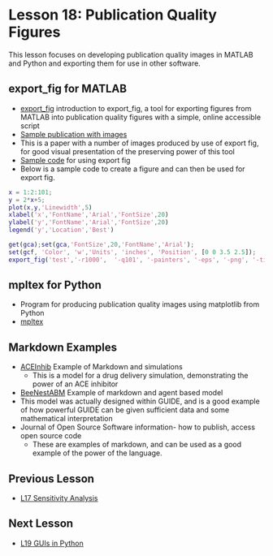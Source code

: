 # **Lesson 18: Publication Quality Figures**
This lesson focuses on developing publication quality images in MATLAB and Python and exporting them for use in other software.

## **export_fig for MATLAB**
* [export_fig](https://github.com/altmany/export_fig) introduction to export_fig, a tool for exporting figures from MATLAB into publication quality figures with a simple, online accessible script
* [Sample publication with images](/Ford%20Versypt%2C%20Harrell%2C%20and%20McPeak%2C%20Computers%20and%20Chem%20Eng%202017.pdf)
 * This is a paper with a number of images produced by use of export fig, for good visual presentation of the preserving power of this tool
* [Sample code](/CHEclassFa20/In%20Class%20Problem%20Solutions/MATLAB/export_fig_example.m) for using export fig
 * Below is a sample code to create a figure and can then be used for export fig.
```MATLAB
x = 1:2:101;
y = 2*x+5;
plot(x,y,'Linewidth',5)
xlabel('x','FontName','Arial','FontSize',20)
ylabel('y','FontName','Arial','FontSize',20)
legend('y','Location','Best')

get(gca);set(gca,'FontSize',20,'FontName','Arial');
set(gcf, 'Color', 'w','Units', 'inches', 'Position', [0 0 3.5 2.5]);
export_fig('test','-r1000',  '-q101', '-painters', '-eps', '-png', '-tiff');
```
## **mpltex for Python**
  * Program for producing publication quality images using matplotlib from Python
  * [mpltex](https://github.com/liuyxpp/mpltex)

## **Markdown Examples**
* [ACEInhib](https://github.com/ashleefv/ACEInhibPKPD) Example of Markdown and simulations
  * This is a model for a drug delivery simulation, demonstrating the power of an ACE inhibitor
* [BeeNestABM](https://github.com/ashleefv/BeeNestABM) Example of markdown and agent based model
 * This model was actually designed within GUIDE, and is a good example of how powerful GUIDE can be given sufficient data and some mathematical interpretation
* Journal of Open Source Software information- how to publish, access open source code
  * These are examples of markdown, and can be used as a good example of the power of the language.

## **Previous Lesson**
 * [L17 Sensitivity Analysis](/L17%20Sensitivity%20Analysis.md)

## **Next Lesson**
 * [L19 GUIs in Python](/L19%20GUIs%20in%20Python.md)
